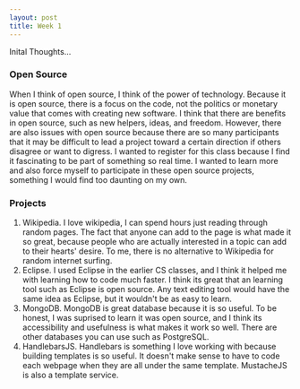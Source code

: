 ```yaml
---
layout: post
title: Week 1
---
```



Inital Thoughts...

### Open Source
When I think of open source, I think of the power of technology. Because it is open source, there is a focus on the code, not the politics or monetary value that comes with creating new software. I think that there are benefits in open source, such as new helpers, ideas, and freedom. However, there are also issues with open source because there are so many participants that it may be difficult to lead a project toward a certain direction if others disagree or want to digress. I wanted to register for this class because I find it fascinating to be part of something so real time. I wanted to learn more and also force myself to participate in these open source projects, something I would find too daunting on my own. 

### Projects 
1. Wikipedia. I love wikipedia, I can spend hours just reading through random pages. The fact that anyone can add to the page is what made it so great, because people who are actually interested in a topic can add to their hearts' desire. To me, there is no alternative to Wikipedia for random internet surfing. 
2. Eclipse. I used Eclipse in the earlier CS classes, and I think it helped me with learning how to code much faster. I think its great that an learning tool such as Eclipse is open source. Any text editing tool would have the same idea as Eclipse, but it wouldn't be as easy to learn. 
3. MongoDB. MongoDB is great database because it is so useful. To be honest, I was suprised to learn it was open source, and I think its accessibility and usefulness is what makes it work so well. There are other databases you can use such as PostgreSQL.
4. HandlebarsJS. Handlebars is something I love working with because building templates is so useful. It doesn't make sense to have to code each webpage when they are all under the same template. MustacheJS is also a template service. 
